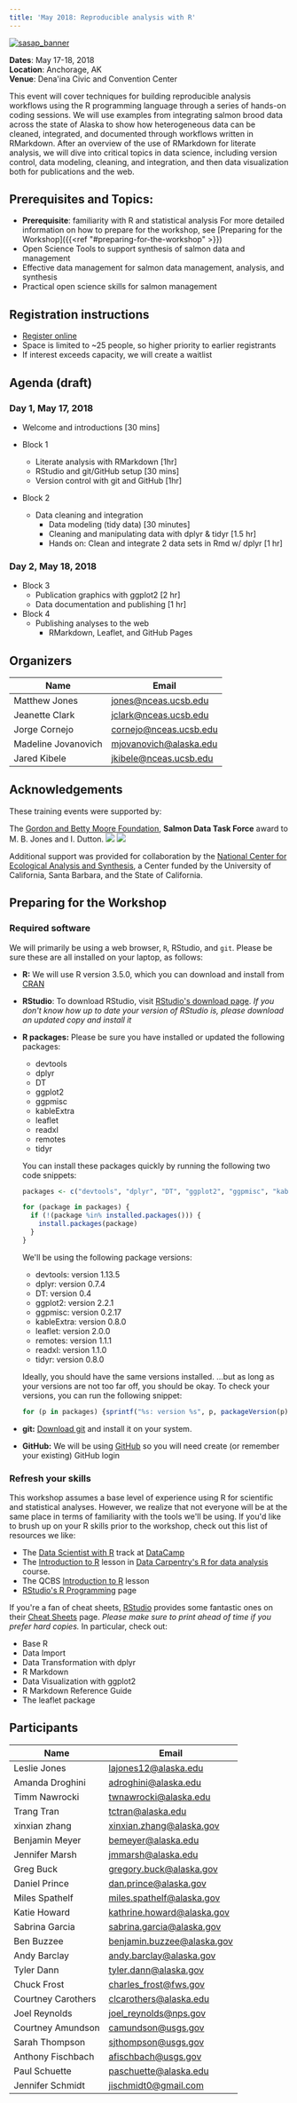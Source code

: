 ```yaml
---
title: 'May 2018: Reproducible analysis with R'
---
```


[![sasap_banner](/images/banner_test.jpg)](https://alaskasalmonandpeople.org)

__Dates__: May 17-18, 2018<br>
__Location__: Anchorage, AK<br>
__Venue__: Dena'ina Civic and Convention Center

This event will cover techniques for building reproducible analysis workflows using
the R programming language through a series of hands-on coding sessions.  We will
use examples from integrating salmon brood data across the state of Alaska to show 
how heterogeneous data can be cleaned, integrated, and documented through workflows
written in RMarkdown.  After an overview of the use of RMarkdown for literate
analysis, we will dive into critical topics in data science, including version 
control, data modeling, cleaning, and integration, and then data visualization
both for publications and the web.

## Prerequisites and Topics:

- __Prerequisite__: familiarity with R and statistical analysis
    For more detailed information on how to prepare for the workshop, see [Preparing for the Workshop]({{<ref "#preparing-for-the-workshop" >}})
- Open Science Tools to support synthesis of salmon data and management
- Effective data management for salmon data management, analysis, and synthesis
- Practical open science skills for salmon management

## Registration instructions

- [Register online](https://goo.gl/TwT8RM)
- Space is limited to ~25 people, so higher priority to earlier registrants
- If interest exceeds capacity, we will create a waitlist

## Agenda (draft)

### Day 1, May 17, 2018

- Welcome and introductions [30 mins]
- Block 1
    - Literate analysis with RMarkdown [1hr]
    - RStudio and git/GitHub setup [30 mins]
    - Version control with git and GitHub [1hr]
        
- Block 2
    - Data cleaning and integration
        - Data modeling (tidy data) [30 minutes]
        - Cleaning and manipulating data with dplyr & tidyr [1.5 hr]
        - Hands on: Clean and integrate 2 data sets in Rmd w/ dplyr [1 hr]

### Day 2, May 18, 2018

- Block 3
    - Publication graphics with ggplot2 [2 hr]
    - Data documentation and publishing [1 hr]
- Block 4
    - Publishing analyses to the web
        - RMarkdown, Leaflet, and GitHub Pages

## Organizers

|Name         | Email              |
|-------------|--------------------|
| Matthew Jones| jones@nceas.ucsb.edu |
| Jeanette Clark| jclark@nceas.ucsb.edu |
| Jorge Cornejo| cornejo@nceas.ucsb.edu |
| Madeline Jovanovich| mjovanovich@alaska.edu |
| Jared Kibele| jkibele@nceas.ucsb.edu |

## Acknowledgements

These training events were supported by:

The [Gordon and Betty Moore Foundation](https://www.moore.org), __Salmon Data Task Force__ award to M. B. Jones and I. Dutton.
<img src="/images/moore-logo-color.jpg" id="moorelogo"/>
<img src="/images/nceas.png" id="nceaslogo"/>

Additional support was provided for collaboration by the [National Center for Ecological Analysis and Synthesis](https://www.nceas.ucsb.edu), a Center funded by the University of California, Santa Barbara, and the State of California.

## Preparing for the Workshop

### Required software

We will primarily be using a web browser, `R`, RStudio, and `git`. Please be sure these are all installed on your laptop, as follows:

- **R:** We will use R version 3.5.0, which you can download and install from [CRAN](https://cran.rstudio.com)

- **RStudio**: To download RStudio, visit [RStudio's download page](https://www.rstudio.com/products/rstudio/download/).
  *If you don't know how up to date your version of RStudio is, please download an updated copy and install it*
    
- **R packages:** Please be sure you have installed or updated the following packages:

    - devtools
    - dplyr
    - DT
    - ggplot2
    - ggpmisc
    - kableExtra
    - leaflet
    - readxl
    - remotes
    - tidyr
    
    You can install these packages quickly by running the following two code snippets:

    ```r
    packages <- c("devtools", "dplyr", "DT", "ggplot2", "ggpmisc", "kableExtra", "leaflet", "remotes", "readxl", "tidyr")

    ```
    
    ```r
    for (package in packages) {
      if (!(package %in% installed.packages())) {
        install.packages(package)
      }
    }
    ```
    
    We'll be using the following package versions:
    
    - devtools: version 1.13.5
    - dplyr: version 0.7.4
    - DT: version 0.4
    - ggplot2: version 2.2.1
    - ggpmisc: version 0.2.17
    - kableExtra: version 0.8.0
    - leaflet: version 2.0.0
    - remotes: version 1.1.1
    - readxl: version 1.1.0
    - tidyr: version 0.8.0
    
    Ideally, you should have the same versions installed. ...but as long as your versions are not too far off, you should be okay. To check your versions, you can run the following snippet:
    
    ```r
    for (p in packages) {sprintf("%s: version %s", p, packageVersion(p)) %>% print()}
    ```

- **git:** [Download git](https://git-scm.com/downloads) and install it on your system.
- **GitHub:** We will be using [GitHub](https://github.com) so you will need create (or remember your existing) GitHub login

### Refresh your skills

This workshop assumes a base level of experience using R for scientific and statistical analyses.
However, we realize that not everyone will be at the same place in terms of familiarity with the tools we'll be using.
If you'd like to brush up on your R skills prior to the workshop, check out this list of resources we like:

- The [Data Scientist with R](https://www.datacamp.com/tracks/data-scientist-with-r) track at [DataCamp](https://www.datacamp.com)
- The [Introduction to R](http://www.datacarpentry.org/R-ecology-lesson/01-intro-to-r.html) lesson in [Data Carpentry's R for data analysis](http://www.datacarpentry.org/R-ecology-lesson/) course.
- The QCBS [Introduction to R](https://qcbs.ca/wiki/r) lesson
- [RStudio's R Programming](https://www.rstudio.com/online-learning/) page

If you're a fan of cheat sheets, [RStudio](https://www.rstudio.com) provides some fantastic ones on their [Cheat Sheets](https://www.rstudio.com/resources/cheatsheets/) page.
*Please make sure to print ahead of time if you prefer hard copies.*
In particular, check out:

* Base R
* Data Import 
* Data Transformation with dplyr 
* R Markdown
* Data Visualization with ggplot2
* R Markdown Reference Guide 
* The leaflet package

## Participants

|Name         | Email              |
|-------------|--------------------|
|	Leslie	Jones	|	lajones12@alaska.edu	|
|	Amanda	Droghini	|	adroghini@alaska.edu	|
|	Timm	Nawrocki	|	twnawrocki@alaska.edu	|
|	Trang	Tran	|	tctran@alaska.edu	|
|	xinxian	zhang	|	xinxian.zhang@alaska.gov	|
|	Benjamin	Meyer	|	bemeyer@alaska.edu	|
|	Jennifer	Marsh	|	jmmarsh@alaska.edu	|
|	Greg	Buck	|	gregory.buck@alaska.gov	|
|	Daniel	Prince	|	dan.prince@alaska.gov	|
|	Miles	Spathelf	|	miles.spathelf@alaska.gov	|
|	Katie	Howard	|	kathrine.howard@alaska.gov	|
|	Sabrina	Garcia	|	sabrina.garcia@alaska.gov	|
|	Ben	Buzzee	|	benjamin.buzzee@alaska.gov	|
|	Andy	Barclay	|	andy.barclay@alaska.gov	|
|	Tyler	Dann	|	tyler.dann@alaska.gov	|
|	Chuck	Frost	|	charles_frost@fws.gov	|
|	Courtney	Carothers	|	clcarothers@alaska.edu	|
|	Joel	Reynolds	|	joel_reynolds@nps.gov	|
|	Courtney	Amundson	|	camundson@usgs.gov	|
|	Sarah	Thompson	|	sjthompson@usgs.gov	|
|	Anthony	Fischbach	|	afischbach@usgs.gov	|
|	Paul	Schuette	|	paschuette@alaska.edu	|
|	Jennifer	Schmidt	|	jischmidt0@gmail.com	|

